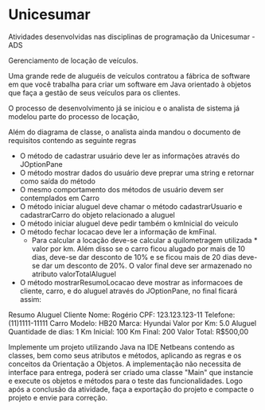 # Unicesumar
Atividades desenvolvidas nas disciplinas de programação da Unicesumar - ADS

Gerenciamento de locação de veículos.

Uma grande rede de aluguéis de veículos contratou a fábrica de software em que você trabalha para criar um software em Java orientado à objetos que faça a gestão de seus veículos para os clientes.

O processo de desenvolvimento já se iniciou e o analista de sistema já modelou parte do processo de locação,

Além do diagrama de classe, o analista ainda mandou o documento de requisitos contendo as seguinte regras
- O método de cadastrar usuário deve ler as informações através do JOptionPane
- O método mostrar dados do usuário deve preprar uma string e retornar como saída do método
- O mesmo comportamento dos métodos de usuário devem ser contemplados em Carro
- O método iniciar aluguel deve chamar o método cadastrarUsuario e cadastrarCarro do objeto relacionado a aluguel
- O método iniciar aluguel deve pedir também o kmInicial do veiculo 
- O método fechar locacao deve ler a informação de kmFinal.
    - Para calcular a locação deve-se calcular a quilometragem utilizada * valor por km. Além disso se o carro ficou alugado por mais de 10 dias, deve-se dar desconto de 10% e se ficou mais de 20 dias deve-se dar um desconto de 20%. O valor final deve ser armazenado no atributo valorTotalAluguel
- O método mostrarResumoLocacao deve mostrar as informacoes de cliente, carro, e do aluguel através do JOptionPane, no final ficará assim:

Resumo Aluguel
Cliente
Nome: Rogério
CPF: 123.123.123-11
Telefone: (11)1111-11111
Carro
Modelo: HB20
Marca: Hyundai
Valor por Km: 5.0
Aluguel
Quantidade de dias: 1
Km Inicial: 100
Km Final: 200
Valor Total: R$500,00

Implemente um projeto utilizando Java na IDE Netbeans contendo as classes, bem como seus atributos e métodos, aplicando as regras e os conceitos da Orientação a Objetos. A implementação não necessita de interface para entrega, poderá ser criado uma classe "Main" que instancie e execute os objetos e métodos para o teste das funcionalidades. Logo após a conclusão da atividade, faça a exportação do projeto e compacte o projeto e envie para correção.
